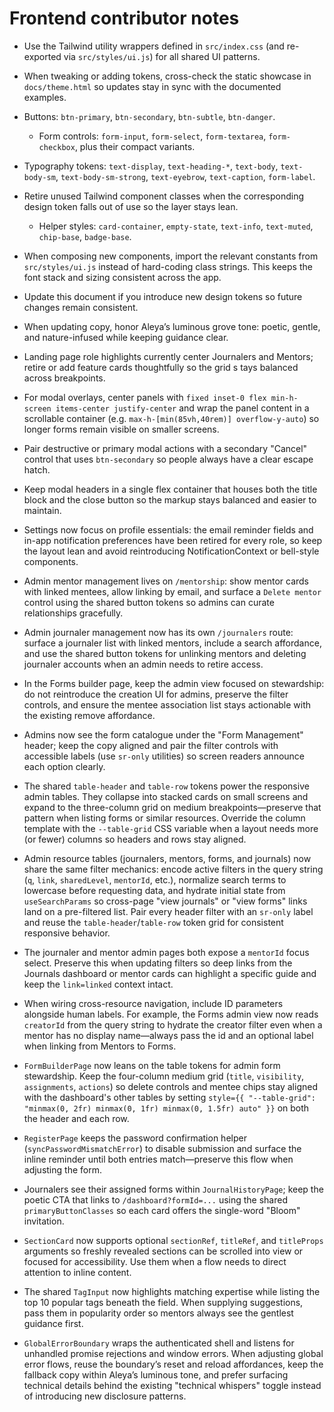 # Frontend contributor notes

- Use the Tailwind utility wrappers defined in `src/index.css` (and re-exported via `src/styles/ui.js`) for all shared UI patterns.
- When tweaking or adding tokens, cross-check the static showcase in `docs/theme.html` so updates stay in sync with the documented examples.
- Buttons: `btn-primary`, `btn-secondary`, `btn-subtle`, `btn-danger`.
  - Form controls: `form-input`, `form-select`, `form-textarea`, `form-checkbox`, plus their compact variants.
- Typography tokens: `text-display`, `text-heading-*`, `text-body`, `text-body-sm`, `text-body-sm-strong`, `text-eyebrow`,
  `text-caption`, `form-label`.
- Retire unused Tailwind component classes when the corresponding design token falls out of use so the layer stays lean.
  - Helper styles: `card-container`, `empty-state`, `text-info`, `text-muted`, `chip-base`, `badge-base`.
- When composing new components, import the relevant constants from `src/styles/ui.js` instead of hard-coding class strings. This keeps the font stack and sizing consistent across the app.
- Update this document if you introduce new design tokens so future changes remain consistent.
- When updating copy, honor Aleya’s luminous grove tone: poetic, gentle, and nature-infused while keeping guidance clear.
- Landing page role highlights currently center Journalers and Mentors; retire or add feature cards thoughtfully so the grid s
tays balanced across breakpoints.
- For modal overlays, center panels with `fixed inset-0 flex min-h-screen items-center justify-center` and wrap the panel
  content in a scrollable container (e.g. `max-h-[min(85vh,40rem)] overflow-y-auto`) so longer forms remain visible on smaller
  screens.
- Pair destructive or primary modal actions with a secondary "Cancel" control that uses `btn-secondary` so people always have
  a clear escape hatch.
- Keep modal headers in a single flex container that houses both the title block and the close button so the markup stays
  balanced and easier to maintain.
- Settings now focus on profile essentials: the email reminder fields and in-app notification preferences have been retired for
  every role, so keep the layout lean and avoid reintroducing NotificationContext or bell-style components.
- Admin mentor management lives on `/mentorship`: show mentor cards with linked mentees, allow linking by email, and surface a
  `Delete mentor` control using the shared button tokens so admins can curate relationships gracefully.
- Admin journaler management now has its own `/journalers` route: surface a journaler list with linked mentors, include a search
  affordance, and use the shared button tokens for unlinking mentors and deleting journaler accounts when an admin needs to retire
  access.
- In the Forms builder page, keep the admin view focused on stewardship: do not reintroduce the creation UI for admins, preserve
  the filter controls, and ensure the mentee association list stays actionable with the existing remove affordance.
- Admins now see the form catalogue under the "Form Management" header; keep the copy aligned and pair the filter controls with
  accessible labels (use `sr-only` utilities) so screen readers announce each option clearly.
- The shared `table-header` and `table-row` tokens power the responsive admin tables. They collapse into stacked cards on small
  screens and expand to the three-column grid on medium breakpoints—preserve that pattern when listing forms or similar resources.
  Override the column template with the `--table-grid` CSS variable when a layout needs more (or fewer) columns so headers and rows stay aligned.
- Admin resource tables (journalers, mentors, forms, and journals) now share the same filter mechanics: encode active filters in
  the query string (`q`, `link`, `sharedLevel`, `mentorId`, etc.), normalize search terms to lowercase before requesting data,
  and hydrate initial state from `useSearchParams` so cross-page "view journals" or "view forms" links land on a pre-filtered list.
  Pair every header filter with an `sr-only` label and reuse the `table-header`/`table-row` token grid for consistent responsive
  behavior.
- The journaler and mentor admin pages both expose a `mentorId` focus select. Preserve this when updating filters so deep links
  from the Journals dashboard or mentor cards can highlight a specific guide and keep the `link=linked` context intact.
- When wiring cross-resource navigation, include ID parameters alongside human labels. For example, the Forms admin view now reads
  `creatorId` from the query string to hydrate the creator filter even when a mentor has no display name—always pass the id and an
  optional label when linking from Mentors to Forms.
- `FormBuilderPage` now leans on the table tokens for admin form stewardship. Keep the four-column medium grid (`title`, `visibility`, `assignments`, `actions`) so delete controls and mentee chips stay aligned with the dashboard's other tables by setting `style={{ "--table-grid": "minmax(0, 2fr) minmax(0, 1fr) minmax(0, 1.5fr) auto" }}` on both the header and each row.

- `RegisterPage` keeps the password confirmation helper (`syncPasswordMismatchError`) to disable submission and surface the inline
  reminder until both entries match—preserve this flow when adjusting the form.

- Journalers see their assigned forms within `JournalHistoryPage`; keep the poetic CTA that links to `/dashboard?formId=...` using
  the shared `primaryButtonClasses` so each card offers the single-word "Bloom" invitation.
- `SectionCard` now supports optional `sectionRef`, `titleRef`, and `titleProps` arguments so freshly revealed sections can be
  scrolled into view or focused for accessibility. Use them when a flow needs to direct attention to inline content.
- The shared `TagInput` now highlights matching expertise while listing the top 10 popular tags beneath the field. When supplying
  suggestions, pass them in popularity order so mentors always see the gentlest guidance first.


- `GlobalErrorBoundary` wraps the authenticated shell and listens for unhandled promise rejections and window errors. When adjusting global error flows, reuse the boundary’s reset and reload affordances, keep the fallback copy within Aleya’s luminous tone, and prefer surfacing technical details behind the existing "technical whispers" toggle instead of introducing new disclosure patterns.

